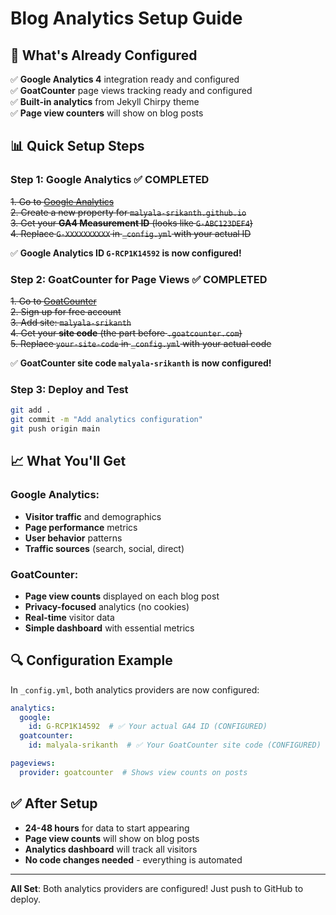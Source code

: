 # Blog Analytics Setup Guide

## 🎯 What's Already Configured

✅ **Google Analytics 4** integration ready and configured  
✅ **GoatCounter** page views tracking ready and configured  
✅ **Built-in analytics** from Jekyll Chirpy theme  
✅ **Page view counters** will show on blog posts  

## 📊 Quick Setup Steps

### Step 1: Google Analytics ✅ COMPLETED
~~1. Go to [Google Analytics](https://analytics.google.com/)~~  
~~2. Create a new property for `malyala-srikanth.github.io`~~  
~~3. Get your **GA4 Measurement ID** (looks like `G-ABC123DEF4`)~~  
~~4. Replace `G-XXXXXXXXXX` in `_config.yml` with your actual ID~~  

✅ **Google Analytics ID `G-RCP1K14592` is now configured!**

### Step 2: GoatCounter for Page Views ✅ COMPLETED
~~1. Go to [GoatCounter](https://www.goatcounter.com/)~~  
~~2. Sign up for free account~~  
~~3. Add site: `malyala-srikanth`~~  
~~4. Get your **site code** (the part before `.goatcounter.com`)~~  
~~5. Replace `your-site-code` in `_config.yml` with your actual code~~  

✅ **GoatCounter site code `malyala-srikanth` is now configured!**

### Step 3: Deploy and Test
```bash
git add .
git commit -m "Add analytics configuration"
git push origin main
```

## 📈 What You'll Get

### Google Analytics:
- **Visitor traffic** and demographics
- **Page performance** metrics
- **User behavior** patterns
- **Traffic sources** (search, social, direct)

### GoatCounter:
- **Page view counts** displayed on each blog post
- **Privacy-focused** analytics (no cookies)
- **Real-time** visitor data
- **Simple dashboard** with essential metrics

## 🔍 Configuration Example

In `_config.yml`, both analytics providers are now configured:

```yaml
analytics:
  google:
    id: G-RCP1K14592  # ✅ Your actual GA4 ID (CONFIGURED)
  goatcounter:
    id: malyala-srikanth  # ✅ Your GoatCounter site code (CONFIGURED)

pageviews:
  provider: goatcounter  # Shows view counts on posts
```

## ✅ After Setup

- **24-48 hours** for data to start appearing
- **Page view counts** will show on blog posts
- **Analytics dashboard** will track all visitors
- **No code changes needed** - everything is automated

---

**All Set**: Both analytics providers are configured! Just push to GitHub to deploy. 